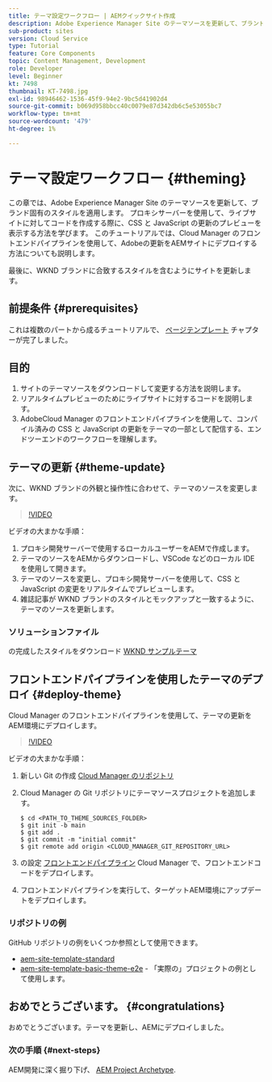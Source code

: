 ```yaml
---
title: テーマ設定ワークフロー | AEMクイックサイト作成
description: Adobe Experience Manager Site のテーマソースを更新して、ブランド固有のスタイルを適用する方法を説明します。 プロキシサーバーを使用して、CSS と JavaScript の更新のライブプレビューを表示する方法を説明します。 このチュートリアルでは、Cloud Manager のフロントエンドパイプラインを使用して、Adobeの更新をAEMサイトにデプロイする方法についても説明します。
sub-product: sites
version: Cloud Service
type: Tutorial
feature: Core Components
topic: Content Management, Development
role: Developer
level: Beginner
kt: 7498
thumbnail: KT-7498.jpg
exl-id: 98946462-1536-45f9-94e2-9bc5d41902d4
source-git-commit: b069d958bbcc40c0079e87d342db6c5e53055bc7
workflow-type: tm+mt
source-wordcount: '479'
ht-degree: 1%

---
```


# テーマ設定ワークフロー {#theming}

この章では、Adobe Experience Manager Site のテーマソースを更新して、ブランド固有のスタイルを適用します。 プロキシサーバーを使用して、ライブサイトに対してコードを作成する際に、CSS と JavaScript の更新のプレビューを表示する方法を学びます。 このチュートリアルでは、Cloud Manager のフロントエンドパイプラインを使用して、Adobeの更新をAEMサイトにデプロイする方法についても説明します。

最後に、WKND ブランドに合致するスタイルを含むようにサイトを更新します。

## 前提条件 {#prerequisites}

これは複数のパートから成るチュートリアルで、 [ページテンプレート](./page-templates.md) チャプターが完了しました。

## 目的

1. サイトのテーマソースをダウンロードして変更する方法を説明します。
1. リアルタイムプレビューのためにライブサイトに対するコードを説明します。
1. AdobeCloud Manager のフロントエンドパイプラインを使用して、コンパイル済みの CSS と JavaScript の更新をテーマの一部として配信する、エンドツーエンドのワークフローを理解します。

## テーマの更新 {#theme-update}

次に、WKND ブランドの外観と操作性に合わせて、テーマのソースを変更します。

>[!VIDEO](https://video.tv.adobe.com/v/332918/?quality=12&learn=on)

ビデオの大まかな手順：

1. プロキシ開発サーバーで使用するローカルユーザーをAEMで作成します。
1. テーマのソースをAEMからダウンロードし、VSCode などのローカル IDE を使用して開きます。
1. テーマのソースを変更し、プロキシ開発サーバーを使用して、CSS と JavaScript の変更をリアルタイムでプレビューします。
1. 雑誌記事が WKND ブランドのスタイルとモックアップと一致するように、テーマのソースを更新します。

### ソリューションファイル

の完成したスタイルをダウンロード [WKND サンプルテーマ](assets/theming/WKND-THEME-src-1.1.zip)

## フロントエンドパイプラインを使用したテーマのデプロイ {#deploy-theme}

Cloud Manager のフロントエンドパイプラインを使用して、テーマの更新をAEM環境にデプロイします。

>[!VIDEO](https://video.tv.adobe.com/v/338722/?quality=12&learn=on)

ビデオの大まかな手順：

1. 新しい Git の作成 [Cloud Manager のリポジトリ](https://experienceleague.adobe.com/docs/experience-manager-cloud-manager/using/managing-code/cloud-manager-repositories.html)
1. Cloud Manager の Git リポジトリにテーマソースプロジェクトを追加します。

   ```shell
   $ cd <PATH_TO_THEME_SOURCES_FOLDER>
   $ git init -b main
   $ git add .
   $ git commit -m "initial commit"
   $ git remote add origin <CLOUD_MANAGER_GIT_REPOSITORY_URL>
   ```

1. の設定 [フロントエンドパイプライン](https://experienceleague.adobe.com/docs/experience-manager-cloud-service/implementing/using-cloud-manager/cicd-pipelines/introduction-ci-cd-pipelines.html) Cloud Manager で、フロントエンドコードをデプロイします。
1. フロントエンドパイプラインを実行して、ターゲットAEM環境にアップデートをデプロイします。

### リポジトリの例

GitHub リポジトリの例をいくつか参照として使用できます。

* [aem-site-template-standard](https://github.com/adobe/aem-site-template-standard)
* [aem-site-template-basic-theme-e2e](https://github.com/adobe/aem-site-template-basic-theme-e2e) - 「実際の」プロジェクトの例として使用します。

## おめでとうございます。 {#congratulations}

おめでとうございます。テーマを更新し、AEMにデプロイしました。

### 次の手順 {#next-steps}

AEM開発に深く掘り下げ、 [AEM Project Archetype](../project-archetype/overview.md).
